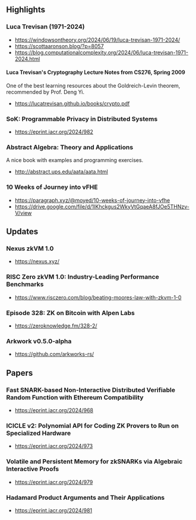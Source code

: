 ## Highlights
### Luca Trevisan (1971-2024)
- <https://windowsontheory.org/2024/06/19/luca-trevisan-1971-2024/>
- <https://scottaaronson.blog/?p=8057>
- <https://blog.computationalcomplexity.org/2024/06/luca-trevisan-1971-2024.html>
#### Luca Trevisan's Cryptography Lecture Notes from CS276, Spring 2009
One of the best learning resources about the Goldreich-Levin theorem, recommended by Prof. Deng Yi.
- <https://lucatrevisan.github.io/books/crypto.pdf>

### SoK: Programmable Privacy in Distributed Systems
- <https://eprint.iacr.org/2024/982>

### Abstract Algebra: Theory and Applications
A nice book with examples and programming exercises.
- http://abstract.ups.edu/aata/aata.html

### 10 Weeks of Journey into vFHE
- <https://paragraph.xyz/@moyed/10-weeks-of-journey-into-vfhe>
- <https://drive.google.com/file/d/1IKhckgus2WkyVtGqaeA8fJOe5THNzv-V/view>

## Updates
### Nexus zkVM 1.0
- <https://nexus.xyz/>
### RISC Zero zkVM 1.0: Industry-Leading Performance Benchmarks
- <https://www.risczero.com/blog/beating-moores-law-with-zkvm-1-0>
### Episode 328: ZK on Bitcoin with Alpen Labs
- <https://zeroknowledge.fm/328-2/>
### Arkwork v0.5.0-alpha
- <https://github.com/arkworks-rs/>

## Papers
### Fast SNARK-based Non-Interactive Distributed Verifiable Random Function with Ethereum Compatibility
- <https://eprint.iacr.org/2024/968>

### ICICLE v2: Polynomial API for Coding ZK Provers to Run on Specialized Hardware
- <https://eprint.iacr.org/2024/973>

### Volatile and Persistent Memory for zkSNARKs via Algebraic Interactive Proofs
- <https://eprint.iacr.org/2024/979>

### Hadamard Product Arguments and Their Applications
- <https://eprint.iacr.org/2024/981>

